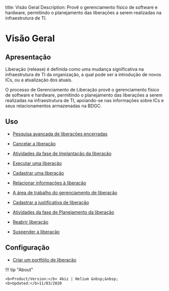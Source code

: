 title: Visão Geral
Description: Provê o gerenciamento físico de software e hardware, permitindo o planejamento das liberações a serem realizadas na infraestrutura de TI.
# Visão Geral


Apresentação
------------

Liberação (release) é definida como uma mudança significativa na infraestrutura
de TI da organização, a qual pode ser a introdução de novos ICs, ou a
atualização dos atuais.

O processo de Gerenciamento de Liberação provê o gerenciamento físico de
software e hardware, permitindo o planejamento das liberações a serem realizadas
na infraestrutura de TI, apoiando-se nas informações sobre ICs e seus
relacionamentos armazenadas na BDGC.


Uso
-------

- [Pesquisa avançada de liberações encerradas](/pt-br/4biz-helium/processes/release/use/advanced-search-for-release.html)
 
- [Cancelar a liberação](/pt-br/4biz-helium/processes/release/use/cancel-release.html)

- [Atividades da fase de Implantação da liberação](/pt-br/4biz-helium/processes/release/use/deployment-release-activities.html)

- [Executar uma liberação](/pt-br/4biz-helium/processes/release/use/execute-release.html)

- [Cadastrar uma liberação](/pt-br/4biz-helium/processes/release/use/register-release-request.html)

- [Relacionar informações à liberação](/pt-br/4biz-helium/processes/release/use/relate-information-to-release.html)
   
- [A área de trabalho do gerenciamento de liberação](/pt-br/4biz-helium/processes/release/use/release-desktop.html)
   
- [Cadastrar a justificativa de liberação](/pt-br/4biz-helium/processes/release/use/release-justification.html)

- [Atividades da fase de Planejamento da liberação](/pt-br/4biz-helium/processes/release/use/release-planning-activities.html)
   
- [Reabrir liberação](/pt-br/4biz-helium/processes/release/use/reopen-release.html)

- [Suspender a liberação](/pt-br/4biz-helium/processes/release/use/suspend-release.html)

Configuração
-----------------

- [Criar um portfólio de liberação](/pt-br/4biz-helium/processes/release/configuration/release-portfolio.html)
  
!!! tip "About"

    <b>Product/Version:</b> 4biz | Helium &nbsp;&nbsp;
    <b>Updated:</b>11/03/2020


